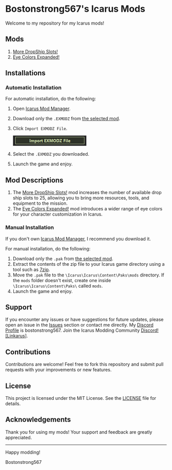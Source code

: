 # Bostonstrong567's Icarus Mods

Welcome to my repository for my Icarus mods!

## Mods

1. [More DropShip Slots!](Mods/More%20Drop%20Ship%20Slots)
2. [Eye Colors Expanded!](Mods/Eye%20Colors%20Expanded!)

## Installations

### Automatic Installation

For automatic installation, do the following:

1. Open [Icarus Mod Manager](https://projectdaedalus.app/tools).
2. Download only the `.EXMODZ` from [the selected mod](Mods).
3. Click `Import EXMODZ File`.

    ![Tutorial Button](Images/Import.png)

4. Select the `.EXMODZ` you downloaded.
5. Launch the game and enjoy.

## Mod Descriptions

1. The [More DropShip Slots!](Mods/More%20Drop%20Ship%20Slots) mod increases the number of available drop ship slots to 25, allowing you to bring more resources, tools, and equipment to the mission.
2. The [Eye Colors Expanded!](Mods/Eye%20Colors%20Expanded!) mod introduces a wider range of eye colors for your character customization in Icarus.

### Manual Installation

If you don't own [Icarus Mod Manager](https://projectdaedalus.app/tools), I recommend you download it.

For manual installation, do the following:

1. Download only the `.pak` from [the selected mod](Mods).
2. Extract the contents of the zip file to your Icarus game directory using a tool such as [7zip](https://www.7-zip.org).
3. Move the `.pak` file to the `\Icarus\Icarus\Content\Paks\mods` directory. If the `mods` folder doesn't exist, create one inside `\Icarus\Icarus\Content\Paks\` called `mods`.
4. Launch the game and enjoy.

## Support

If you encounter any issues or have suggestions for future updates, please open an issue in the [Issues](#) section or contact me directly. My [Discord Profile](https://discordapp.com/users/267368849228169217) is bostonstrong567. Join the Icarus Modding Community [Discord! [Linkarus]](https://discord.gg/linkarus-icarus-modding-936621749733302292).

## Contributions

Contributions are welcome! Feel free to fork this repository and submit pull requests with your improvements or new features.

## License

This project is licensed under the MIT License. See the [LICENSE](LICENSE) file for details.

## Acknowledgements

Thank you for using my mods! Your support and feedback are greatly appreciated.

---

Happy modding!

Bostonstrong567
